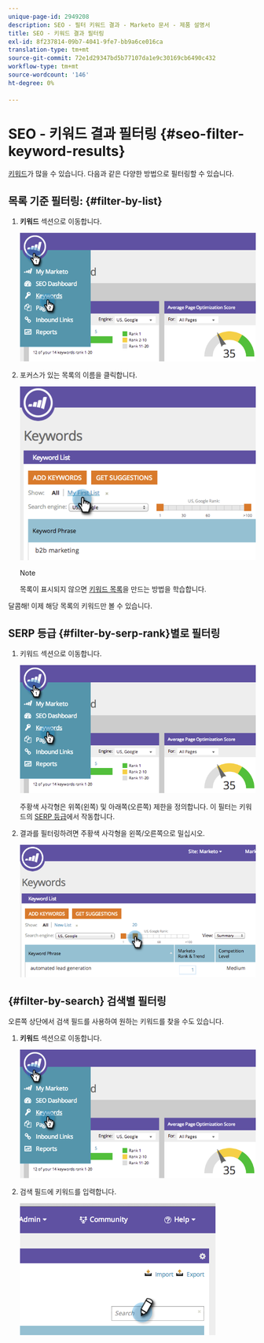 ```yaml
---
unique-page-id: 2949208
description: SEO - 필터 키워드 결과 - Marketo 문서 - 제품 설명서
title: SEO - 키워드 결과 필터링
exl-id: 8f237814-09b7-4041-9fe7-bb9a6ce016ca
translation-type: tm+mt
source-git-commit: 72e1d29347bd5b77107da1e9c30169cb6490c432
workflow-type: tm+mt
source-wordcount: '146'
ht-degree: 0%

---
```


# SEO - 키워드 결과 필터링 {#seo-filter-keyword-results}

[키워드](/help/marketo/product-docs/additional-apps/seo/keywords/seo-understanding-keywords.md)가 많을 수 있습니다. 다음과 같은 다양한 방법으로 필터링할 수 있습니다.

## 목록 기준 필터링: {#filter-by-list}

1. **키워드** 섹션으로 이동합니다.

   ![](assets/image2014-9-18-11-3a55-3a8.png)

1. 포커스가 있는 목록의 이름을 클릭합니다.

   ![](assets/image2014-9-18-11-3a55-3a32.png)

   >[!NOTE]
   >
   >목록이 표시되지 않으면 [키워드 목록](/help/marketo/product-docs/additional-apps/seo/understanding-seo/seo-managing-lists.md)을 만드는 방법을 학습합니다.

달콤해! 이제 해당 목록의 키워드만 볼 수 있습니다.

## SERP 등급 {#filter-by-serp-rank}별로 필터링

1. 키워드 섹션으로 이동합니다.

   ![](assets/image2014-9-18-12-3a0-3a10.png)

   주황색 사각형은 위쪽(왼쪽) 및 아래쪽(오른쪽) 제한을 정의합니다. 이 필터는 키워드의 [SERP 등급](/help/marketo/product-docs/additional-apps/seo/understanding-seo/understanding-search-engine-optimization.md)에서 작동합니다.

1. 결과를 필터링하려면 주황색 사각형을 왼쪽/오른쪽으로 밀십시오.

   ![](assets/image2014-9-18-12-3a0-3a15.png)

## {#filter-by-search} 검색별 필터링

오른쪽 상단에서 검색 필드를 사용하여 원하는 키워드를 찾을 수도 있습니다.

1. **키워드** 섹션으로 이동합니다.

   ![](assets/image2014-9-18-12-3a0-3a50.png)

1. 검색 필드에 키워드를 입력합니다.

   ![](assets/image2014-9-18-12-3a1-3a7.png)
